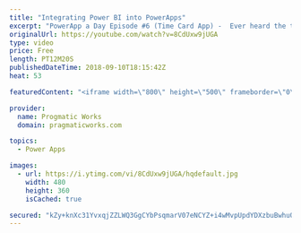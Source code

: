 ```yaml
---
title: "Integrating Power BI into PowerApps"
excerpt: "PowerApp a Day Episode #6 (Time Card App) -  Ever heard the term, use the right tool for the job? For reporting and graphs, Power BI fits the bill for your PowerApps. See how to integrate a dashboard in Power BI into PowerApps.   Power App and Power Platform Training : https://pragmaticworks.com/training/on-demand-training"
originalUrl: https://youtube.com/watch?v=8CdUxw9jUGA
type: video
price: Free
length: PT12M20S
publishedDateTime: 2018-09-10T18:15:42Z
heat: 53

featuredContent: "<iframe width=\"800\" height=\"500\" frameborder=\"0\" src=\"https://www.youtube.com/embed/8CdUxw9jUGA\" allow=\"accelerometer; autoplay; encrypted-media; gyroscope; picture-in-picture\" allowfullscreen></iframe>"

provider:
  name: Progmatic Works
  domain: pragmaticworks.com

topics:
  - Power Apps

images:
  - url: https://i.ytimg.com/vi/8CdUxw9jUGA/hqdefault.jpg
    width: 480
    height: 360
    isCached: true

secured: "kZy+knXc31YvxqjZZLWQ3GgCYbPsqmarV07eNCYZ+i4wMvpUpdYDXzbuBwhuQzJSKO5AQeEWFhFaNohURVpkl/1SVljxIHT9TKei4OwKbipGN+dfCL0DsLi7ch4f/hVrPEfiLjheeP7U2RvmHy7T8+Us5JWBqpwJvdjWlt+vYp6vrSJK56oEpu0xpChMYufKzty+DdaQBVRcq2xbkXZlyPIBsmX8kDjTVhPLa+JR6u79shqPCBdmeMWs6tL7NmcaVMBRlfaaQlkFebVJzcLrUZ2V9GYGTGVnVVe47Nl9EvucJxExdH9IUCRPZQt1GkhJDblQGmxvsqfPeQEagzF6k9XCGLseax+5QJBUQZS934vXcJXUPOOnCMcNRUAGrSl4kSxkyMBpwKy4l2OXIBl3aMgOCghrgDNJvfyu15uwyZM=;u0+EVDN2k9MkhQAc3plkIg=="
---
```


